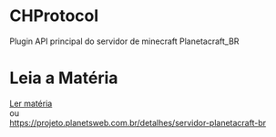 # CHProtocol
Plugin API principal do servidor de minecraft Planetacraft_BR 


# Leia a Matéria
<a href="https://projeto.planetsweb.com.br/detalhes/servidor-planetacraft-br">Ler matéria</a>
<br>ou<br>
<a href="https://projeto.planetsweb.com.br/detalhes/servidor-planetacraft-br">https://projeto.planetsweb.com.br/detalhes/servidor-planetacraft-br</a>


